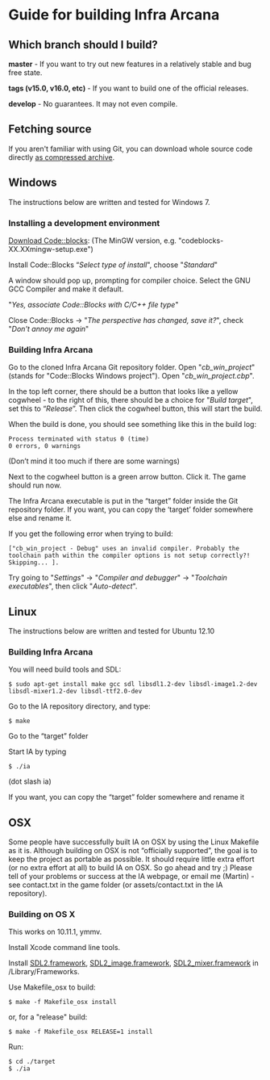 ﻿# Guide for building Infra Arcana

## Which branch	should I build?
**master** - If you want to try out new features in a relatively stable and bug free state.

**tags (v15.0, v16.0, etc)** - If you want to build one of the official releases.

**develop** - No guarantees. It may not even compile.

## Fetching source

If you aren't familiar with using Git, you can download whole source code directly [as compressed archive](https://github.com/InfraArcana/ia/archive/master.zip).

## Windows

The instructions below are written and tested for Windows 7.

### Installing a development environment

[Download Code::blocks](http://www.codeblocks.org/downloads/binaries): (The MinGW version, e.g. "codeblocks-XX.XXmingw-setup.exe")

Install Code::Blocks
“*Select type of install*", choose "*Standard*"

A window should pop up, prompting for compiler choice. Select the GNU GCC Compiler and make it default.

"*Yes, associate Code::Blocks with C/C++ file type*"

Close Code::Blocks -> "*The perspective has changed, save it?*", check "*Don't annoy me again*"

### Building Infra Arcana

Go to the cloned Infra Arcana Git repository folder. Open "*cb_win_project*" (stands for "Code::Blocks Windows project"). Open "*cb_win_project.cbp*".

In the top left corner, there should be a button that looks like a yellow cogwheel - to the right of this, there should be a choice for "*Build target*", set this to “*Release*”. Then click the cogwheel button, this will start the build.

When the build is done, you should see something like this in the build log:

    Process terminated with status 0 (time)
    0 errors, 0 warnings

(Don’t mind it too much if there are some warnings)

Next to the cogwheel button is a green arrow button. Click it. The game should run now.

The Infra Arcana executable is put in the “target” folder inside the Git repository folder. If you want, you can copy the ‘target’ folder somewhere else and rename it.

If you get the following error when trying to build:

    ["cb_win_project - Debug" uses an invalid compiler. Probably the toolchain path within the compiler options is not setup correctly?! Skipping... ].

Try going to "*Settings*" -> "*Compiler and debugger*" -> "*Toolchain executables*", then click "*Auto-detect*".

## Linux

The instructions below are written and tested for Ubuntu 12.10

### Building Infra Arcana

You will need build tools and SDL:

    $ sudo apt-get install make gcc sdl libsdl1.2-dev libsdl-image1.2-dev libsdl-mixer1.2-dev libsdl-ttf2.0-dev

Go to the IA repository directory, and type:

    $ make

Go to the “target” folder

Start IA by typing

    $ ./ia

(dot slash ia)

If you want, you can copy the “target” folder somewhere and rename it

## OSX

Some people have successfully built IA on OSX by using the Linux Makefile as it is. Although building on OSX is not “officially supported”, the goal is to keep the project as portable as possible. It should require little extra effort (or no extra effort at all) to build IA on OSX. So go ahead and try ;)
Please tell of your problems or success at the IA webpage, or email me (Martin) - see contact.txt in the game folder (or assets/contact.txt in the IA repository).

### Building on OS X
This works on 10.11.1, ymmv.

Install Xcode command line tools.

Install [SDL2.framework](http://www.libsdl.org/download-2.0.php), [SDL2\_image.framework](http://www.libsdl.org/projects/SDL_image/), [SDL2\_mixer.framework](http://www.libsdl.org/projects/SDL_mixer/) in /Library/Frameworks.

Use Makefile\_osx to build:

    $ make -f Makefile_osx install

or, for a "release" build:

    $ make -f Makefile_osx RELEASE=1 install

Run:

    $ cd ./target
    $ ./ia
